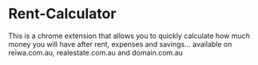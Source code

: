 # Rent-Calculator
This is a chrome extension that allows you to quickly calculate how much money you will have after rent, expenses and savings... available on reiwa.com.au, realestate.com.au and domain.com.au
